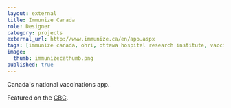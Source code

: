 ```yaml
---
layout: external
title: Immunize Canada
role: Designer
category: projects
external_url: http://www.immunize.ca/en/app.aspx
tags: [immunize canada, ohri, ottawa hospital research institute, vaccinations app, canada, jaan altosaar]
image:
  thumb: immunizecathumb.png
published: true
---
```

Canada's national vaccinations app.

Featured on the [CBC](http://www.cbc.ca/news/canada/ottawa/immunizeca-app-helps-people-keep-track-of-vaccinations-1.2581274).